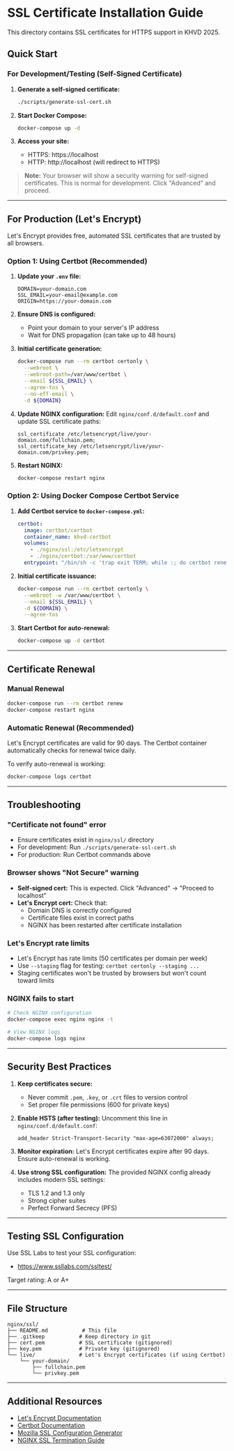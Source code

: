 # SSL Certificate Installation Guide

This directory contains SSL certificates for HTTPS support in KHVD 2025.

## Quick Start

### For Development/Testing (Self-Signed Certificate)

1. **Generate a self-signed certificate:**
   ```bash
   ./scripts/generate-ssl-cert.sh
   ```

2. **Start Docker Compose:**
   ```bash
   docker-compose up -d
   ```

3. **Access your site:**
   - HTTPS: https://localhost
   - HTTP: http://localhost (will redirect to HTTPS)

> **Note:** Your browser will show a security warning for self-signed certificates. This is normal for development. Click "Advanced" and proceed.

---

## For Production (Let's Encrypt)

Let's Encrypt provides free, automated SSL certificates that are trusted by all browsers.

### Option 1: Using Certbot (Recommended)

1. **Update your `.env` file:**
   ```env
   DOMAIN=your-domain.com
   SSL_EMAIL=your-email@example.com
   ORIGIN=https://your-domain.com
   ```

2. **Ensure DNS is configured:**
   - Point your domain to your server's IP address
   - Wait for DNS propagation (can take up to 48 hours)

3. **Initial certificate generation:**
   ```bash
   docker-compose run --rm certbot certonly \
     --webroot \
     --webroot-path=/var/www/certbot \
     --email ${SSL_EMAIL} \
     --agree-tos \
     --no-eff-email \
     -d ${DOMAIN}
   ```

4. **Update NGINX configuration:**
   Edit `nginx/conf.d/default.conf` and update SSL certificate paths:
   ```nginx
   ssl_certificate /etc/letsencrypt/live/your-domain.com/fullchain.pem;
   ssl_certificate_key /etc/letsencrypt/live/your-domain.com/privkey.pem;
   ```

5. **Restart NGINX:**
   ```bash
   docker-compose restart nginx
   ```

### Option 2: Using Docker Compose Certbot Service

1. **Add Certbot service to `docker-compose.yml`:**
   ```yaml
   certbot:
     image: certbot/certbot
     container_name: khvd-certbot
     volumes:
       - ./nginx/ssl:/etc/letsencrypt
       - ./nginx/certbot:/var/www/certbot
     entrypoint: "/bin/sh -c 'trap exit TERM; while :; do certbot renew; sleep 12h & wait $${!}; done;'"
   ```

2. **Initial certificate issuance:**
   ```bash
   docker-compose run --rm certbot certonly \
     --webroot -w /var/www/certbot \
     --email ${SSL_EMAIL} \
     -d ${DOMAIN} \
     --agree-tos
   ```

3. **Start Certbot for auto-renewal:**
   ```bash
   docker-compose up -d certbot
   ```

---

## Certificate Renewal

### Manual Renewal
```bash
docker-compose run --rm certbot renew
docker-compose restart nginx
```

### Automatic Renewal (Recommended)
Let's Encrypt certificates are valid for 90 days. The Certbot container automatically checks for renewal twice daily.

To verify auto-renewal is working:
```bash
docker-compose logs certbot
```

---

## Troubleshooting

### "Certificate not found" error
- Ensure certificates exist in `nginx/ssl/` directory
- For development: Run `./scripts/generate-ssl-cert.sh`
- For production: Run Certbot commands above

### Browser shows "Not Secure" warning
- **Self-signed cert:** This is expected. Click "Advanced" → "Proceed to localhost"
- **Let's Encrypt cert:** Check that:
  - Domain DNS is correctly configured
  - Certificate files exist in correct paths
  - NGINX has been restarted after certificate installation

### Let's Encrypt rate limits
- Let's Encrypt has rate limits (50 certificates per domain per week)
- Use `--staging` flag for testing: `certbot certonly --staging ...`
- Staging certificates won't be trusted by browsers but won't count toward limits

### NGINX fails to start
```bash
# Check NGINX configuration
docker-compose exec nginx nginx -t

# View NGINX logs
docker-compose logs nginx
```

---

## Security Best Practices

1. **Keep certificates secure:**
   - Never commit `.pem`, `.key`, or `.crt` files to version control
   - Set proper file permissions (600 for private keys)

2. **Enable HSTS (after testing):**
   Uncomment this line in `nginx/conf.d/default.conf`:
   ```nginx
   add_header Strict-Transport-Security "max-age=63072000" always;
   ```

3. **Monitor expiration:**
   Let's Encrypt certificates expire after 90 days. Ensure auto-renewal is working.

4. **Use strong SSL configuration:**
   The provided NGINX config already includes modern SSL settings:
   - TLS 1.2 and 1.3 only
   - Strong cipher suites
   - Perfect Forward Secrecy (PFS)

---

## Testing SSL Configuration

Use SSL Labs to test your SSL configuration:
- https://www.ssllabs.com/ssltest/

Target rating: A or A+

---

## File Structure

```
nginx/ssl/
├── README.md           # This file
├── .gitkeep           # Keep directory in git
├── cert.pem           # SSL certificate (gitignored)
├── key.pem            # Private key (gitignored)
└── live/              # Let's Encrypt certificates (if using Certbot)
    └── your-domain/
        ├── fullchain.pem
        └── privkey.pem
```

---

## Additional Resources

- [Let's Encrypt Documentation](https://letsencrypt.org/docs/)
- [Certbot Documentation](https://eff-certbot.readthedocs.io/)
- [Mozilla SSL Configuration Generator](https://ssl-config.mozilla.org/)
- [NGINX SSL Termination Guide](https://docs.nginx.com/nginx/admin-guide/security-controls/terminating-ssl-http/)
